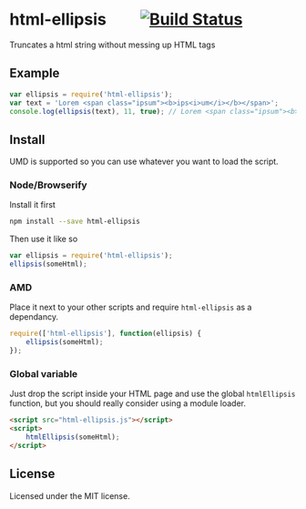 # html-ellipsis &nbsp;&nbsp;&nbsp;&nbsp;&nbsp;&nbsp;&nbsp;&nbsp;[![Build Status](https://travis-ci.org/alexghr/html-ellipsis.svg)](https://travis-ci.org/alexghr/html-ellipsis)

Truncates a html string without messing up HTML tags

## Example
``` js
var ellipsis = require('html-ellipsis');
var text = 'Lorem <span class="ipsum"><b>ips<i>um</i></b></span>';
console.log(ellipsis(text), 11, true); // Lorem <span class="ipsum"><b>ips<i>u</i></b></span>&hellip;
```

## Install
UMD is supported so you can use whatever you want to load the script. 

### Node/Browserify
Install it first
``` sh
npm install --save html-ellipsis
```

Then use it like so
``` js
var ellipsis = require('html-ellipsis');
ellipsis(someHtml);
```

### AMD
Place it next to your other scripts and require `html-ellipsis` as a dependancy.
``` js
require(['html-ellipsis'], function(ellipsis) {
	ellipsis(someHtml);
});
```

### Global variable
Just drop the script inside your HTML page and use the global `htmlEllipsis` function, but you should really consider using a module loader.
``` html
<script src="html-ellipsis.js"></script>
<script>
	htmlEllipsis(someHtml);
</script>
```

## License
Licensed under the MIT license.
